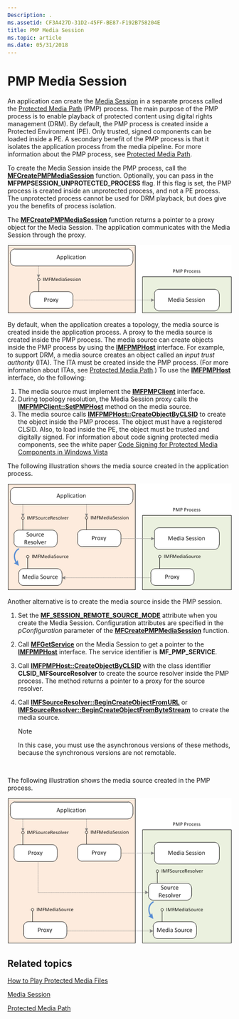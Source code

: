 ```yaml
---
Description: .
ms.assetid: CF3A427D-31D2-45FF-BE87-F192B758204E
title: PMP Media Session
ms.topic: article
ms.date: 05/31/2018
---
```


# PMP Media Session

An application can create the [Media Session](media-session.md) in a separate process called the [Protected Media Path](protected-media-path.md) (PMP) process. The main purpose of the PMP process is to enable playback of protected content using digital rights management (DRM). By default, the PMP process is created inside a Protected Environment (PE). Only trusted, signed components can be loaded inside a PE. A secondary benefit of the PMP process is that it isolates the application process from the media pipeline. For more information about the PMP process, see [Protected Media Path](protected-media-path.md).

To create the Media Session inside the PMP process, call the [**MFCreatePMPMediaSession**](/windows/desktop/api/mfidl/nf-mfidl-mfcreatepmpmediasession) function. Optionally, you can pass in the **MFPMPSESSION\_UNPROTECTED\_PROCESS** flag. If this flag is set, the PMP process is created inside an unprotected process, and not a PE process. The unprotected process cannot be used for DRM playback, but does give you the benefits of process isolation.

The [**MFCreatePMPMediaSession**](/windows/desktop/api/mfidl/nf-mfidl-mfcreatepmpmediasession) function returns a pointer to a proxy object for the Media Session. The application communicates with the Media Session through the proxy.

![an illustration of the media session inside the pmp process](images/pmp01.png)

By default, when the application creates a topology, the media source is created inside the application process. A proxy to the media source is created inside the PMP process. The media source can create objects inside the PMP process by using the [**IMFPMPHost**](/windows/desktop/api/mfidl/nf-mfidl-imfpmphost-createobjectbyclsid) interface. For example, to support DRM, a media source creates an object called an *input trust authority* (ITA). The ITA must be created inside the PMP process. (For more information about ITAs, see [Protected Media Path](protected-media-path.md).) To use the [**IMFPMPHost**](/windows/desktop/api/mfidl/nn-mfidl-imfpmphost) interface, do the following:

1.  The media source must implement the [**IMFPMPClient**](/windows/desktop/api/mfidl/nn-mfidl-imfpmpclient) interface.
2.  During topology resolution, the Media Session proxy calls the [**IMFPMPClient::SetPMPHost**](/windows/desktop/api/mfidl/nf-mfidl-imfpmpclient-setpmphost) method on the media source.
3.  The media source calls [**IMFPMPHost::CreateObjectByCLSID**](/windows/desktop/api/mfidl/nf-mfidl-imfpmphost-createobjectbyclsid) to create the object inside the PMP process. The object must have a registered CLSID. Also, to load inside the PE, the object must be trusted and digitally signed. For information about code signing protected media components, see the white paper [Code Signing for Protected Media Components in Windows Vista](https://docs.microsoft.com/windows-hardware/test/hlk/)

The following illustration shows the media source created in the application process.

![an illustration of a media source in the application process.](images/pmp02.png)

Another alternative is to create the media source inside the PMP session.

1.  Set the [**MF\_SESSION\_REMOTE\_SOURCE\_MODE**](mf-session-remote-source-mode-attribute.md) attribute when you create the Media Session. Configuration attributes are specified in the *pConfiguration* parameter of the [**MFCreatePMPMediaSession**](/windows/desktop/api/mfidl/nf-mfidl-mfcreatepmpmediasession) function.
2.  Call [**MFGetService**](/windows/desktop/api/mfidl/nf-mfidl-mfgetservice) on the Media Session to get a pointer to the [**IMFPMPHost**](/windows/desktop/api/mfidl/nn-mfidl-imfpmphost) interface. The service identifier is **MF\_PMP\_SERVICE**.
3.  Call [**IMFPMPHost::CreateObjectByCLSID**](/windows/desktop/api/mfidl/nf-mfidl-imfpmphost-createobjectbyclsid) with the class identifier **CLSID\_MFSourceResolver** to create the source resolver inside the PMP process. The method returns a pointer to a proxy for the source resolver.
4.  Call [**IMFSourceResolver::BeginCreateObjectFromURL**](/windows/desktop/api/mfidl/nf-mfidl-imfsourceresolver-begincreateobjectfromurl) or [**IMFSourceResolver::BeginCreateObjectFromByteStream**](/windows/desktop/api/mfidl/nf-mfidl-imfsourceresolver-begincreateobjectfrombytestream) to create the media source.
    > [!Note]  
    > In this case, you must use the asynchronous versions of these methods, because the synchronous versions are not remotable.

     

The following illustration shows the media source created in the PMP process.

![an illustration of a media source in the pmp process.](images/pmp03.png)

## Related topics

<dl> <dt>

[How to Play Protected Media Files](how-to-play-protected-media-files.md)
</dt> <dt>

[Media Session](media-session.md)
</dt> <dt>

[Protected Media Path](protected-media-path.md)
</dt> </dl>

 

 



